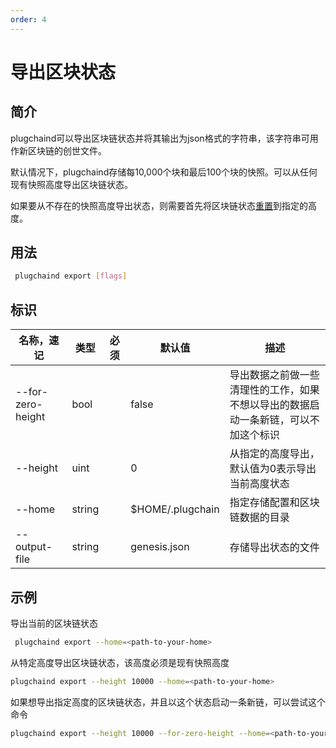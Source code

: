 ```yaml
---
order: 4
---
```


# 导出区块状态

## 简介

plugchaind可以导出区块链状态并将其输出为json格式的字符串，该字符串可用作新区块链的创世文件。

默认情况下，plugchaind存储每10,000个块和最后100个块的快照。可以从任何现有快照高度导出区块链状态。

如果要从不存在的快照高度导出状态，则需要首先将区块链状态[重置](local-testnet.md#plugchaind-reset)到指定的高度。

## 用法

```bash
 plugchaind export [flags]
```

## 标识

| 名称，速记        | 类型   | 必须 | 默认值       | 描述                                                                               |
| ----------------- | ------ | ---- | ------------ | ---------------------------------------------------------------------------------- |
| --for-zero-height | bool   |      | false        | 导出数据之前做一些清理性的工作，如果不想以导出的数据启动一条新链，可以不加这个标识 |
| --height          | uint   |      | 0            | 从指定的高度导出，默认值为0表示导出当前高度状态                                    |
| --home            | string |      | $HOME/.plugchain  | 指定存储配置和区块链数据的目录                                                     |
| --output-file     | string |      | genesis.json | 存储导出状态的文件                                                                 |

## 示例

导出当前的区块链状态

```bash
 plugchaind export --home=<path-to-your-home>
```

从特定高度导出区块链状态，该高度必须是现有快照高度

```bash
plugchaind export --height 10000 --home=<path-to-your-home>
```

如果想导出指定高度的区块链状态，并且以这个状态启动一条新链，可以尝试这个命令

```bash
plugchaind export --height 10000 --for-zero-height --home=<path-to-your-home>
```
